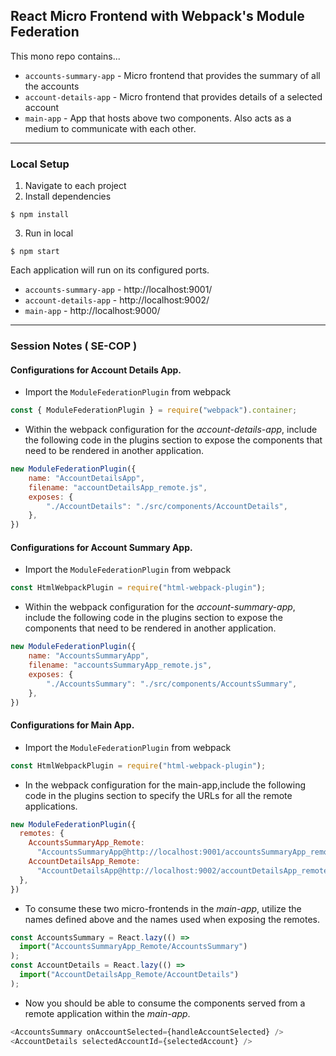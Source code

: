 ## React Micro Frontend with Webpack's Module Federation


This mono repo contains...

- `accounts-summary-app` - Micro frontend that provides the summary of all the accounts
- `account-details-app` - Micro frontend that provides details of a selected account
- `main-app` - App that hosts above two components. Also acts as a medium to communicate with each other.

<hr>

### Local Setup

1. Navigate to each project
2. Install dependencies

```
$ npm install
```

3. Run in local

```
$ npm start
```

Each application will run on its configured ports.

- `accounts-summary-app` - http://localhost:9001/
- `account-details-app` - http://localhost:9002/
- `main-app` - http://localhost:9000/

<hr>

### Session Notes ( SE-COP )

#### Configurations for Account Details App.
- Import the `ModuleFederationPlugin` from webpack
```javascript
const { ModuleFederationPlugin } = require("webpack").container;
```

-  Within the webpack configuration for the *account-details-app*, include the following code in the plugins section to expose the components that need to be rendered in another application.
```javascript
new ModuleFederationPlugin({
    name: "AccountDetailsApp",
    filename: "accountDetailsApp_remote.js",
    exposes: {
        "./AccountDetails": "./src/components/AccountDetails",
    },
})
```

#### Configurations for Account Summary App.
- Import the `ModuleFederationPlugin` from webpack
```javascript
const HtmlWebpackPlugin = require("html-webpack-plugin");
```

-  Within the webpack configuration for the *account-summary-app*, include the following code in the plugins section to expose the components that need to be rendered in another application.
```javascript
new ModuleFederationPlugin({
    name: "AccountsSummaryApp",
    filename: "accountsSummaryApp_remote.js",
    exposes: {
        "./AccountsSummary": "./src/components/AccountsSummary",
    },
})
```

#### Configurations for Main App.
- Import the `ModuleFederationPlugin` from webpack
```javascript
const HtmlWebpackPlugin = require("html-webpack-plugin");
```

-  In the webpack configuration for the main-app,include the following code in the plugins section to specify the URLs for all the remote applications.
```javascript
new ModuleFederationPlugin({	
  remotes: {	
    AccountsSummaryApp_Remote:	
      "AccountsSummaryApp@http://localhost:9001/accountsSummaryApp_remote.js",	
    AccountDetailsApp_Remote:	
      "AccountDetailsApp@http://localhost:9002/accountDetailsApp_remote.js",	
  },	
})
```

- To consume these two micro-frontends in the *main-app*, utilize the names defined above and the names used when exposing the remotes.
```javascript
const AccountsSummary = React.lazy(() =>	
  import("AccountsSummaryApp_Remote/AccountsSummary")	
);	
const AccountDetails = React.lazy(() =>	
  import("AccountDetailsApp_Remote/AccountDetails")	
);
```

- Now you should be able to consume the components served from a remote application within the *main-app*.
```javascript
<AccountsSummary onAccountSelected={handleAccountSelected} />
<AccountDetails selectedAccountId={selectedAccount} />
```




